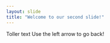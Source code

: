 ```yaml
---
layout: slide
title: "Welcome to our second slide!"
---
```

Toller text
Use the left arrow to go back!
